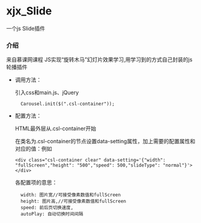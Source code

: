 # xjx_Slide
一个js Slide插件

### 介绍

来自慕课网课程 JS实现“旋转木马”幻灯片效果学习,用学习到的方式自己封装的js轮播插件




* 调用方法：

     引入css和main.js、jQuery
     
		
		Carousel.init($(".csl-container"));
		


* 配置方法：

	HTML最外层从.csl-container开始

 	在类名为.csl-container的节点设置data-setting属性，加上需要的配置属性和对应的值：例如
 
    ```
    <div class="csl-container clear" data-setting='{"width": "fullScreen","height": "500","speed": 500,"slideType": "normal"}'></div>
	```

	各配置项的意思：
	
		width: 图片宽//可接受像素数值和fullScreen
		height: 图片高,//可接受像素数值和fullScreen
		speed: 前后页切换速度,
		autoPlay: 自动切换时间间隔
	
	
	
